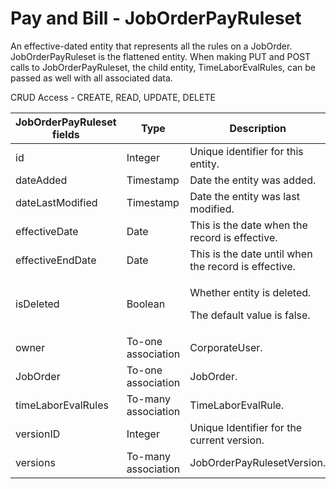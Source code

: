 # Pay and Bill - JobOrderPayRuleset

An effective-dated entity that represents all the rules on a JobOrder.
JobOrderPayRuleset is the flattened entity. When making PUT and POST calls
to JobOrderPayRuleset, the child entity, TimeLaborEvalRules,
can be passed as well with all associated data.

CRUD Access - CREATE, READ, UPDATE, DELETE

<table>
    <colgroup>
        <col width="20%" />
        <col width="20%" />
        <col width="20%" />
        <col width="20%" />
        <col width="20%" />
    </colgroup>
    <thead>
        <tr class="header">
            <th>JobOrderPayRuleset fields</th>
            <th>Type</th>
            <th>Description</th>
            <th>Not null</th>
            <th>Read-only</th>
        </tr>
    </thead>
    <tbody>
        <tr class="even">
            <td>id</td>
            <td>Integer</td>
            <td>Unique identifier for this entity.</td>
            <td>X</td>
            <td>X</td>
        </tr>
        <tr class="odd">
            <td>dateAdded</td>
            <td>Timestamp</td>
            <td>Date the entity was added.</td>
            <td>X</td>
            <td>X</td>
        </tr>
        <tr class="even">
            <td>dateLastModified</td>
            <td>Timestamp</td>
            <td>Date the entity was last modified.</td>
            <td>X</td>
            <td>X</td>
        </tr>
        <tr class="odd">
            <td>effectiveDate</td>
            <td>Date</td>
            <td>This is the date when the record is effective.</td>
            <td>X</td>
            <td></td>
        </tr>
        <tr class="even">
            <td>effectiveEndDate</td>
            <td>Date</td>
            <td>This is the date until when the record is effective.</td>
            <td></td>
            <td></td>
        </tr>
        <tr class="odd">
            <td>isDeleted</td>
            <td>Boolean</td>
            <td><p><span>Whether entity is deleted.</span></p>
<p><span> <span>The default value is false.</span> </span></p></td>
            <td>X</td>
            <td></td>
        </tr>
        <tr class="even">
            <td>owner</td>
            <td>To-one association</td>
            <td>CorporateUser.</td>
            <td>X</td>
            <td></td>
        </tr>
        <tr class="odd">
            <td>JobOrder</td>
            <td>To-one association</td>
            <td>JobOrder.</td>
            <td>X</td>
            <td></td>
        </tr>
        <tr class="even">
            <td>timeLaborEvalRules</td>
            <td>To-many association</td>
            <td>TimeLaborEvalRule.</td>
            <td></td>
            <td></td>
        </tr>
        <tr class="odd">
            <td>versionID</td>
            <td>Integer</td>
            <td>Unique Identifier for the current version.</td>
            <td>X</td>
            <td></td>
        </tr>
        <tr class="even">
            <td>versions</td>
            <td>To-many association</td>
            <td>JobOrderPayRulesetVersion.</td>
            <td></td>
            <td>X</td>
        </tr>
    </tbody>
</table>
